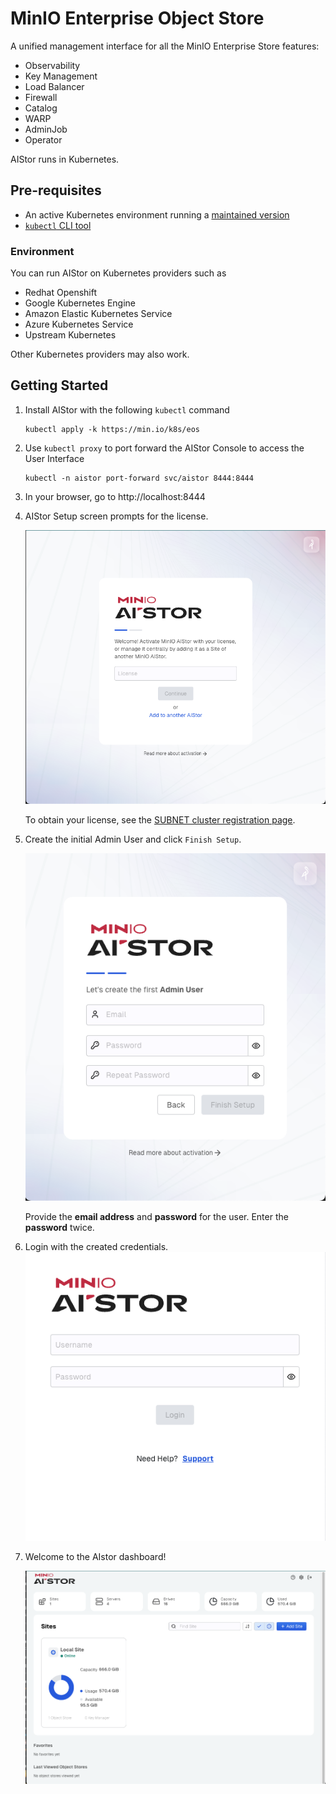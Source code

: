 # MinIO Enterprise Object Store

A unified management interface for all the MinIO Enterprise Store features:

- Observability
- Key Management
- Load Balancer
- Firewall
- Catalog
- WARP
- AdminJob
- Operator

AIStor runs in Kubernetes.

## Pre-requisites

* An active Kubernetes environment running a [maintained version](https://kubernetes.io/releases/)
* [`kubectl` CLI tool](https://kubernetes.io/docs/tasks/tools/#kubectl)

### Environment

You can run AIStor on Kubernetes providers such as

- Redhat Openshift
- Google Kubernetes Engine
- Amazon Elastic Kubernetes Service
- Azure Kubernetes Service
- Upstream Kubernetes

Other Kubernetes providers may also work.

## Getting Started

1. Install AIStor with the following `kubectl` command

   ```shell
   kubectl apply -k https://min.io/k8s/eos
   ```

2. Use `kubectl proxy` to port forward the AIStor Console to access the User Interface

   ```shell
   kubectl -n aistor port-forward svc/aistor 8444:8444
   ```

3. In your browser, go to http://localhost:8444

4. AIStor Setup screen prompts for the license.

   ![The Setup screen asks for a license ](images/aistor-setup.png)

   To obtain your license, see the [SUBNET cluster registration page](https://subnet.min.io/cluster/register).

5. Create the initial Admin User and click `Finish Setup`.

   ![Register the first Admin user](images/aistor-admin-first-user.png)

   Provide the **email address** and **password** for the user.
   Enter the **password** twice.

6. Login with the created credentials.
   ![aistor-login.png](images/aistor-login.png)


7. Welcome to the AIstor dashboard!

   ![aistor-dashboard.png](images/aistor-dashboard.png)